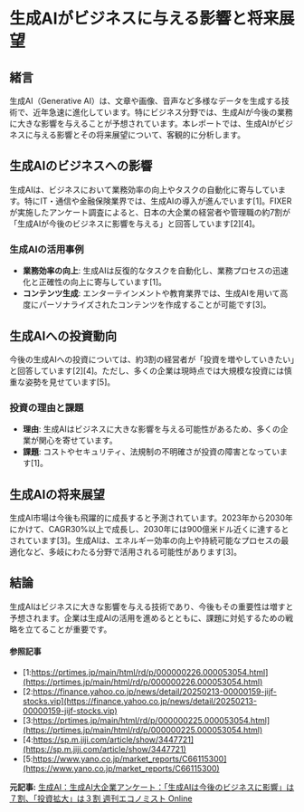 # 生成AIがビジネスに与える影響と将来展望

## 緒言

生成AI（Generative AI）は、文章や画像、音声など多様なデータを生成する技術で、近年急速に進化しています。特にビジネス分野では、生成AIが今後の業務に大きな影響を与えることが予想されています。本レポートでは、生成AIがビジネスに与える影響とその将来展望について、客観的に分析します。

## 生成AIのビジネスへの影響

生成AIは、ビジネスにおいて業務効率の向上やタスクの自動化に寄与しています。特にIT・通信や金融保険業界では、生成AIの導入が進んでいます[1]。FIXERが実施したアンケート調査によると、日本の大企業の経営者や管理職の約7割が「生成AIが今後のビジネスに影響を与える」と回答しています[2][4]。

### 生成AIの活用事例

- **業務効率の向上**: 生成AIは反復的なタスクを自動化し、業務プロセスの迅速化と正確性の向上に寄与しています[1]。
- **コンテンツ生成**: エンターテインメントや教育業界では、生成AIを用いて高度にパーソナライズされたコンテンツを作成することが可能です[3]。

## 生成AIへの投資動向

今後の生成AIへの投資については、約3割の経営者が「投資を増やしていきたい」と回答しています[2][4]。ただし、多くの企業は現時点では大規模な投資には慎重な姿勢を見せています[5]。

### 投資の理由と課題

- **理由**: 生成AIはビジネスに大きな影響を与える可能性があるため、多くの企業が関心を寄せています。
- **課題**: コストやセキュリティ、法規制の不明確さが投資の障害となっています[1]。

## 生成AIの将来展望

生成AI市場は今後も飛躍的に成長すると予測されています。2023年から2030年にかけて、CAGR30%以上で成長し、2030年には900億米ドル近くに達するとされています[3]。生成AIは、エネルギー効率の向上や持続可能なプロセスの最適化など、多岐にわたる分野で活用される可能性があります[3]。

## 結論

生成AIはビジネスに大きな影響を与える技術であり、今後もその重要性は増すと予想されます。企業は生成AIの活用を進めるとともに、課題に対処するための戦略を立てることが重要です。

#### 参照記事
- [1:https://prtimes.jp/main/html/rd/p/000000226.000053054.html](https://prtimes.jp/main/html/rd/p/000000226.000053054.html)
- [2:https://finance.yahoo.co.jp/news/detail/20250213-00000159-jijf-stocks.vip](https://finance.yahoo.co.jp/news/detail/20250213-00000159-jijf-stocks.vip)
- [3:https://prtimes.jp/main/html/rd/p/000000225.000053054.html](https://prtimes.jp/main/html/rd/p/000000225.000053054.html)
- [4:https://sp.m.jiji.com/article/show/3447721](https://sp.m.jiji.com/article/show/3447721)
- [5:https://www.yano.co.jp/market_reports/C66115300](https://www.yano.co.jp/market_reports/C66115300)


**元記事:** [生成AI：生成AI大企業アンケート：「生成AIは今後のビジネスに影響」は７割、「投資拡大」は３割 週刊エコノミスト Online](https://weekly-economist.mainichi.jp/articles/20250309/se1/00m/020/003000d)